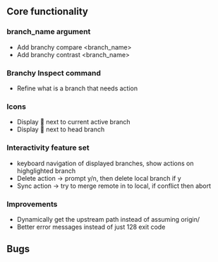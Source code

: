## Core functionality

### branch_name argument

- Add branchy compare <branch_name>
- Add branchy contrast <branch_name>

### Branchy Inspect command

- Refine what is a branch that needs action

### Icons

- Display 🔨 next to current active branch
- Display 🚩 next to head branch

### Interactivity feature set

- keyboard navigation of displayed branches, show actions on highglighted branch
- Delete action -> prompt y/n, then delete local branch if y
- Sync action -> try to merge remote in to local, if conflict then abort

### Improvements

- Dynamically get the upstream path instead of assuming origin/
- Better error messages instead of just 128 exit code

## Bugs
